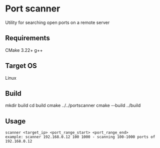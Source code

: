 # Port scanner

Utility for searching open ports on a remote server

## Requirements

CMake 3.22+
g++

## Target OS

Linux

## Build

mkdir build
cd build
cmake ../../portscanner
cmake --build ../build

## Usage
```
scanner <target_ip> <port_range_start> <port_range_end>
example: scanner 192.168.0.12 100 1000 - scanning 100-1000 ports of 192.168.0.12
```